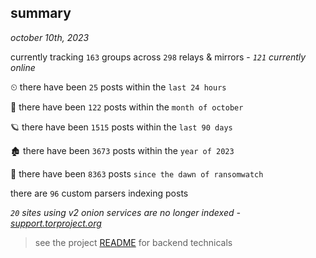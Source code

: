 
## summary
_october 10th, 2023_

currently tracking `163` groups across `298` relays & mirrors - _`121` currently online_

⏲ there have been `25` posts within the `last 24 hours`

🦈 there have been `122` posts within the `month of october`

🪐 there have been `1515` posts within the `last 90 days`

🏚 there have been `3673` posts within the `year of 2023`

🦕 there have been `8363` posts `since the dawn of ransomwatch`

there are `96` custom parsers indexing posts

_`20` sites using v2 onion services are no longer indexed - [support.torproject.org](https://support.torproject.org/onionservices/v2-deprecation/)_

> see the project [README](https://github.com/joshhighet/ransomwatch#ransomwatch--) for backend technicals
